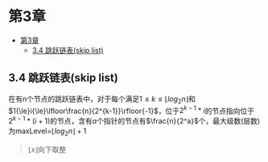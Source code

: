 # 第3章

- [第3章](#第3章)
  - [3.4 跳跃链表(skip list)](#34-跳跃链表skip-list)

## 3.4 跳跃链表(skip list)

在有n个节点的跳跃链表中，对于每个满足$1{\le}k{\le}\lfloor{log_2n}\rfloor$和$1{\le}i{\le}\lfloor\frac{n}{2^{k-1}}\rfloor{-1}$，位于$2^{k-1}*i$的节点指向位于$2^{k-1}*(i+1)$的节点，含有$a$个指针的节点有$\frac{n}{2^a}$个，最大级数(层数)为maxLevel=$\lfloor{log_2n}\rfloor+1$

> $\lfloor{x}\rfloor$向下取整
